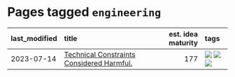 # Pages tagged `engineering`

|last_modified|title|est. idea maturity|tags
|:---|:---|---:|:---|
|2023-07-14|[Technical Constraints Considered Harmful.](../constraints_considered_hazardous.md)|177|[![](https://img.shields.io/badge/tag-best_practices-4d5a4)](../tags/best_practices.md) [![](https://img.shields.io/badge/tag-engineering-e168be)](../tags/engineering.md) [![](https://img.shields.io/badge/tag-publication-95bed6)](../tags/publication.md)|